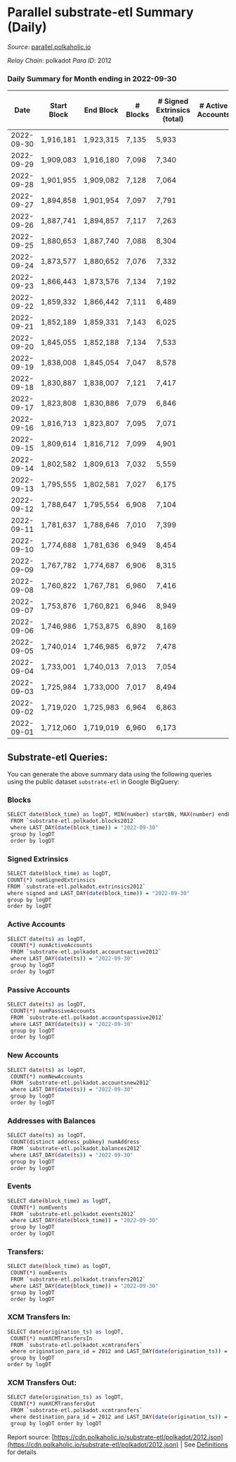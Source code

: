 # Parallel substrate-etl Summary (Daily)

_Source_: [parallel.polkaholic.io](https://parallel.polkaholic.io)

*Relay Chain*: polkadot
*Para ID*: 2012



### Daily Summary for Month ending in 2022-09-30


| Date | Start Block | End Block | # Blocks | # Signed Extrinsics (total) | # Active Accounts | # Passive | # New | # Addresses with Balances | # Events | # Transfers | # XCM Transfers In | # XCM Transfers Out | Issues | 
| ---- | ----------- | --------- | -------- | --------------------------- | ----------------- | --------- | ----- | ------------------------- | -------- | ----------- | ------------------ | ------------------- | ------ |
| 2022-09-30 | 1,916,181 | 1,923,315 | 7,135 | 5,933 |  |  |  | 44,262 | 67,608 | 10,077 ($195,027.16) | 161 ($96,481.11) | 91 ($102,342.97) |  |
| 2022-09-29 | 1,909,083 | 1,916,180 | 7,098 | 7,340 |  |  |  |  | 81,376 | 12,442 ($380,033.67) | 243 ($262,462.94) | 105 ($161,154.71) |  |
| 2022-09-28 | 1,901,955 | 1,909,082 | 7,128 | 7,064 |  |  |  |  | 73,506 | 10,328 ($95,274.41) | 151 ($146,047.78) | 67 ($77,682.41) |  |
| 2022-09-27 | 1,894,858 | 1,901,954 | 7,097 | 7,791 |  |  |  |  | 75,499 | 10,150 ($184,624.06) | 128 ($123,759.29) | 48 ($69,265.39) |  |
| 2022-09-26 | 1,887,741 | 1,894,857 | 7,117 | 7,263 |  |  |  |  | 71,921 | 9,276 ($72,803.49) | 109 ($35,371.24) | 51 ($40,293.45) |  |
| 2022-09-25 | 1,880,653 | 1,887,740 | 7,088 | 8,304 |  |  |  |  | 79,361 | 10,591 ($462,171.55) | 161 ($114,838.19) | 70 ($181,811.35) |  |
| 2022-09-24 | 1,873,577 | 1,880,652 | 7,076 | 7,332 |  |  |  |  | 70,140 | 9,190 ($217,817.05) | 104 ($358,483.77) | 49 ($56,185.88) |  |
| 2022-09-23 | 1,866,443 | 1,873,576 | 7,134 | 7,192 |  |  |  |  | 76,992 | 11,663 ($451,728.71) | 141 ($157,487.27) | 82 ($65,100.51) |  |
| 2022-09-22 | 1,859,332 | 1,866,442 | 7,111 | 6,489 |  |  |  |  | 72,495 | 11,266 ($173,006.27) | 124 ($122,340.60) | 77 ($59,461.47) |  |
| 2022-09-21 | 1,852,189 | 1,859,331 | 7,143 | 6,025 |  |  |  |  | 66,622 | 9,847 ($614,664.68) | 187 ($260,507.68) | 80 ($70,202.06) |  |
| 2022-09-20 | 1,845,055 | 1,852,188 | 7,134 | 7,533 |  |  |  |  | 80,305 | 11,671 ($190,266.74) | 215 ($123,999.13) | 78 ($689,751.84) |  |
| 2022-09-19 | 1,838,008 | 1,845,054 | 7,047 | 8,578 |  |  |  | 43,180 | 83,250 | 10,875 ($245,150.07) | 268 ($217,245.42) | 73 ($144,747.79) |  |
| 2022-09-18 | 1,830,887 | 1,838,007 | 7,121 | 7,417 |  |  |  | 43,111 | 71,385 | 9,412 ($201,346.85) | 137 ($253,870.24) | 60 ($281,145.72) |  |
| 2022-09-17 | 1,823,808 | 1,830,886 | 7,079 | 6,846 |  |  |  | 43,077 | 71,610 | 10,599 ($2,432,190.22) | 125 ($91,169.23) | 70 ($280,010.56) |  |
| 2022-09-16 | 1,816,713 | 1,823,807 | 7,095 | 7,071 |  |  |  | 43,044 | 72,342 | 10,213 ($71,022.26) | 152 ($263,565.62) | 77 ($74,801.08) |  |
| 2022-09-15 | 1,809,614 | 1,816,712 | 7,099 | 4,901 |  |  |  | 43,014 | 60,673 | 9,578 ($88,868.47) | 163 ($321,828.74) | 71 ($330,429.57) |  |
| 2022-09-14 | 1,802,582 | 1,809,613 | 7,032 | 5,559 |  |  |  | 42,971 | 62,712 | 9,078 ($903,745.65) | 115 ($104,993.09) | 40 ($81,530.58) |  |
| 2022-09-13 | 1,795,555 | 1,802,581 | 7,027 | 6,175 |  |  |  | 42,943 | 66,225 | 9,338 ($84,940.59) | 137 ($281,682.04) | 69 ($121,388.44) |  |
| 2022-09-12 | 1,788,647 | 1,795,554 | 6,908 | 7,104 |  |  |  | 42,896 | 73,593 | 10,054 ($73,094.06) | 132 ($338,942.10) | 87 ($178,298.16) |  |
| 2022-09-11 | 1,781,637 | 1,788,646 | 7,010 | 7,399 |  |  |  |  | 71,636 | 9,395 ($62,692.25) | 103 ($72,236.79) | 62 ($56,034.87) |  |
| 2022-09-10 | 1,774,688 | 1,781,636 | 6,949 | 8,454 |  |  |  |  | 78,648 | 10,160 ($101,605.30) | 95 ($89,487.01) | 56 ($139,251.42) |  |
| 2022-09-09 | 1,767,782 | 1,774,687 | 6,906 | 8,315 |  |  |  |  | 79,956 | 10,658 ($230,275.22) | 148 ($110,429.95) | 79 ($134,211.61) |  |
| 2022-09-08 | 1,760,822 | 1,767,781 | 6,960 | 7,416 |  |  |  | 42,392 | 76,004 | 10,568 ($427,140.60) | 169 ($247,801.99) | 78 ($59,564.83) |  |
| 2022-09-07 | 1,753,876 | 1,760,821 | 6,946 | 8,949 |  |  |  | 42,342 | 86,384 | 11,424 ($705,150.42) | 185 ($283,225.77) | 57 ($32,793.77) |  |
| 2022-09-06 | 1,746,986 | 1,753,875 | 6,890 | 8,169 |  |  |  | 42,302 | 77,314 | 10,146 ($778,995.34) | 144 ($478,547.92) | 71 ($94,299.13) |  |
| 2022-09-05 | 1,740,014 | 1,746,985 | 6,972 | 7,478 |  |  |  | 42,276 | 72,827 | 9,991 ($376,796.19) | 129 ($140,735.66) | 70 ($118,658.02) |  |
| 2022-09-04 | 1,733,001 | 1,740,013 | 7,013 | 7,054 |  |  |  | 42,232 | 69,567 | 9,484 ($786,910.99) | 162 ($210,796.06) | 45 ($130,906.36) |  |
| 2022-09-03 | 1,725,984 | 1,733,000 | 7,017 | 8,494 |  |  |  | 42,171 | 82,893 | 12,763 ($1,242,826.55) | 111 ($196,824.39) | 37 ($179,136.85) |  |
| 2022-09-02 | 1,719,020 | 1,725,983 | 6,964 | 6,863 |  |  |  | 42,135 | 71,775 | 11,039 ($2,449,993.44) | 119 ($599,144.95) | 62 ($425,359.55) |  |
| 2022-09-01 | 1,712,060 | 1,719,019 | 6,960 | 6,173 |  |  |  | 42,101 | 65,646 | 9,571 ($1,150,906.39) | 133 ($208,740.49) | 44 ($49,865.01) |  |

## Substrate-etl Queries:
You can generate the above summary data using the following queries using the public dataset `substrate-etl` in Google BigQuery:

### Blocks
```bash
SELECT date(block_time) as logDT, MIN(number) startBN, MAX(number) endBN, COUNT(*) numBlocks 
 FROM `substrate-etl.polkadot.blocks2012`  
 where LAST_DAY(date(block_time)) = "2022-09-30" 
 group by logDT 
 order by logDT
```

### Signed Extrinsics
```bash
SELECT date(block_time) as logDT, 
COUNT(*) numSignedExtrinsics 
FROM `substrate-etl.polkadot.extrinsics2012`  
where signed and LAST_DAY(date(block_time)) = "2022-09-30" 
group by logDT 
order by logDT
```

### Active Accounts
```bash
SELECT date(ts) as logDT, 
 COUNT(*) numActiveAccounts 
 FROM `substrate-etl.polkadot.accountsactive2012` 
 where LAST_DAY(date(ts)) = "2022-09-30" 
 group by logDT 
 order by logDT
```

### Passive Accounts
```bash
SELECT date(ts) as logDT, 
 COUNT(*) numPassiveAccounts 
 FROM `substrate-etl.polkadot.accountspassive2012` 
 where LAST_DAY(date(ts)) = "2022-09-30" 
 group by logDT 
 order by logDT
```

### New Accounts
```bash
SELECT date(ts) as logDT, 
 COUNT(*) numNewAccounts 
 FROM `substrate-etl.polkadot.accountsnew2012` 
 where LAST_DAY(date(ts)) = "2022-09-30" 
 group by logDT
 order by logDT
```

### Addresses with Balances
```bash
SELECT date(ts) as logDT,
 COUNT(distinct address_pubkey) numAddress 
 FROM `substrate-etl.polkadot.balances2012` 
 where LAST_DAY(date(ts)) = "2022-09-30" 
 group by logDT 
 order by logDT
```

### Events
```bash
SELECT date(block_time) as logDT, 
 COUNT(*) numEvents 
 FROM `substrate-etl.polkadot.events2012` 
 where LAST_DAY(date(block_time)) = "2022-09-30" 
 group by logDT 
 order by logDT
```

### Transfers:
```bash
SELECT date(block_time) as logDT, 
 COUNT(*) numEvents 
 FROM `substrate-etl.polkadot.transfers2012` 
 where LAST_DAY(date(block_time)) = "2022-09-30" 
 group by logDT 
 order by logDT
```

### XCM Transfers In:
```bash
SELECT date(origination_ts) as logDT, 
 COUNT(*) numXCMTransfersIn 
 FROM `substrate-etl.polkadot.xcmtransfers` 
 where origination_para_id = 2012 and LAST_DAY(date(origination_ts)) = "2022-09-30" 
 group by logDT 
order by logDT
```

### XCM Transfers Out:
```bash
SELECT date(origination_ts) as logDT, 
 COUNT(*) numXCMTransfersOut 
 FROM `substrate-etl.polkadot.xcmtransfers` 
 where destination_para_id = 2012 and LAST_DAY(date(origination_ts)) = "2022-09-30" 
 group by logDT order by logDT
```


Report source: [https://cdn.polkaholic.io/substrate-etl/polkadot/2012.json](https://cdn.polkaholic.io/substrate-etl/polkadot/2012.json) | See [Definitions](/DEFINITIONS.md) for details
